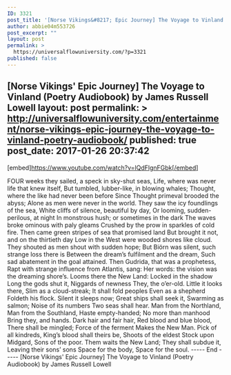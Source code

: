 ```yaml
---
ID: 3321
post_title: '[Norse Vikings&#8217; Epic Journey] The Voyage to Vinland (Poetry Audiobook)'
author: abbie04m553726
post_excerpt: ""
layout: post
permalink: >
  https://universalflowuniversity.com/?p=3321
published: false
---
```

[Norse Vikings' Epic Journey] The Voyage to Vinland (Poetry Audiobook) by James Russell Lowell
layout: post
permalink: >
  http://universalflowuniversity.com/entertainment/norse-vikings-epic-journey-the-voyage-to-vinland-poetry-audiobook/
published: true
post_date: 2017-01-26 20:37:42
---
[embed]https://www.youtube.com/watch?v=lQdFlgnFGbk[/embed]<br>
<p>FOUR weeks they sailed, a speck in sky-shut seas,
Life, where was never life that knew itself,
But tumbled, lubber-like, in blowing whales;
Thought, where the like had never been before
Since Thought primeval brooded the abyss;
Alone as men were never in the world.
They saw the icy foundlings of the sea,
White cliffs of silence, beautiful by day,
Or looming, sudden-perilous, at night
In monstrous hush; or sometimes in the dark
The waves broke ominous with paly gleams
Crushed by the prow in sparkles of cold fire.
Then came green stripes of sea that promised land
But brought it not, and on the thirtieth day
Low in the West were wooded shores like cloud.
They shouted as men shout with sudden hope;
But Biörn was silent, such strange loss there is
Between the dream’s fulfilment and the dream,
Such sad abatement in the goal attained.
Then Gudrida, that was a prophetess,
Rapt with strange influence from Atlantis, sang:
Her words: the vision was the dreaming shore’s.
            Looms there the New Land:
            Locked in the shadow
            Long the gods shut it,
            Niggards of newness
            They, the o’er-old.
            Little it looks there,
            Slim as a cloud-streak;
            It shall fold peoples
            Even as a shepherd
            Foldeth his flock.
             Silent it sleeps now;
            Great ships shall seek it,
            Swarming as salmon;
            Noise of its numbers
            Two seas shall hear.
             Man from the Northland,
            Man from the Southland,
            Haste empty-handed;
            No more than manhood
            Bring they, and hands.
             Dark hair and fair hair,
            Red blood and blue blood,
            There shall be mingled;
            Force of the ferment
            Makes the New Man.
             Pick of all kindreds,
            King’s blood shall theirs be,
            Shoots of the eldest
            Stock upon Midgard,
            Sons of the poor.
             Them waits the New Land;
            They shall subdue it,
            Leaving their sons’ sons
            Space for the body,
            Space for the soul.
----- End -----
[Norse Vikings' Epic Journey] The Voyage to Vinland (Poetry Audiobook) by James Russell Lowell</p>